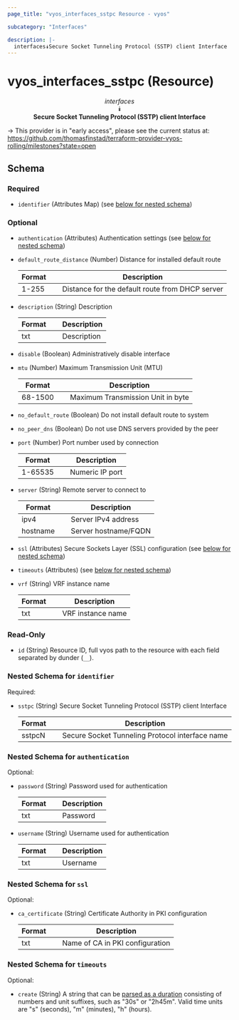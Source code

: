 ```yaml
---
page_title: "vyos_interfaces_sstpc Resource - vyos"

subcategory: "Interfaces"

description: |- 
  interfaces⯯Secure Socket Tunneling Protocol (SSTP) client Interface
---
```


# vyos_interfaces_sstpc (Resource)
<center>

*interfaces*  
⯯  
**Secure Socket Tunneling Protocol (SSTP) client Interface**


</center>

-> This provider is in "early access", please see the current status at: https://github.com/thomasfinstad/terraform-provider-vyos-rolling/milestones?state=open

## Schema

### Required

- `identifier` (Attributes Map) (see [below for nested schema](#nestedatt--identifier))

### Optional

- `authentication` (Attributes) Authentication settings (see [below for nested schema](#nestedatt--authentication))
- `default_route_distance` (Number) Distance for installed default route

    |Format  &emsp;|Description                                      |
    |----------|---------------------------------------------------|
    |1-255   &emsp;|Distance for the default route from DHCP server  |
- `description` (String) Description

    |Format  &emsp;|Description  |
    |----------|---------------|
    |txt     &emsp;|Description  |
- `disable` (Boolean) Administratively disable interface
- `mtu` (Number) Maximum Transmission Unit (MTU)

    |Format   &emsp;|Description                        |
    |-----------|-------------------------------------|
    |68-1500  &emsp;|Maximum Transmission Unit in byte  |
- `no_default_route` (Boolean) Do not install default route to system
- `no_peer_dns` (Boolean) Do not use DNS servers provided by the peer
- `port` (Number) Port number used by connection

    |Format   &emsp;|Description      |
    |-----------|-------------------|
    |1-65535  &emsp;|Numeric IP port  |
- `server` (String) Remote server to connect to

    |Format    &emsp;|Description           |
    |------------|------------------------|
    |ipv4      &emsp;|Server IPv4 address   |
    |hostname  &emsp;|Server hostname/FQDN  |
- `ssl` (Attributes) Secure Sockets Layer (SSL) configuration (see [below for nested schema](#nestedatt--ssl))
- `timeouts` (Attributes) (see [below for nested schema](#nestedatt--timeouts))
- `vrf` (String) VRF instance name

    |Format  &emsp;|Description        |
    |----------|---------------------|
    |txt     &emsp;|VRF instance name  |

### Read-Only

- `id` (String) Resource ID, full vyos path to the resource with each field separated by dunder (`__`).

<a id="nestedatt--identifier"></a>
### Nested Schema for `identifier`

Required:

- `sstpc` (String) Secure Socket Tunneling Protocol (SSTP) client Interface

    |Format  &emsp;|Description                                      |
    |----------|---------------------------------------------------|
    |sstpcN  &emsp;|Secure Socket Tunneling Protocol interface name  |


<a id="nestedatt--authentication"></a>
### Nested Schema for `authentication`

Optional:

- `password` (String) Password used for authentication

    |Format  &emsp;|Description  |
    |----------|---------------|
    |txt     &emsp;|Password     |
- `username` (String) Username used for authentication

    |Format  &emsp;|Description  |
    |----------|---------------|
    |txt     &emsp;|Username     |


<a id="nestedatt--ssl"></a>
### Nested Schema for `ssl`

Optional:

- `ca_certificate` (String) Certificate Authority in PKI configuration

    |Format  &emsp;|Description                      |
    |----------|-----------------------------------|
    |txt     &emsp;|Name of CA in PKI configuration  |


<a id="nestedatt--timeouts"></a>
### Nested Schema for `timeouts`

Optional:

- `create` (String) A string that can be [parsed as a duration](https://pkg.go.dev/time#ParseDuration) consisting of numbers and unit suffixes, such as &#34;30s&#34; or &#34;2h45m&#34;. Valid time units are &#34;s&#34; (seconds), &#34;m&#34; (minutes), &#34;h&#34; (hours).  
